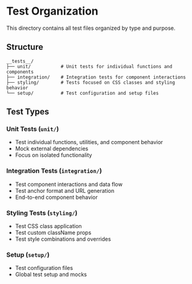 # Test Organization

This directory contains all test files organized by type and purpose.

## Structure

```
__tests__/
├── unit/           # Unit tests for individual functions and components
├── integration/    # Integration tests for component interactions
├── styling/        # Tests focused on CSS classes and styling behavior
└── setup/          # Test configuration and setup files
```

## Test Types

### Unit Tests (`unit/`)

- Test individual functions, utilities, and component behavior
- Mock external dependencies
- Focus on isolated functionality

### Integration Tests (`integration/`)

- Test component interactions and data flow
- Test anchor format and URL generation
- End-to-end component behavior

### Styling Tests (`styling/`)

- Test CSS class application
- Test custom className props
- Test style combinations and overrides

### Setup (`setup/`)

- Test configuration files
- Global test setup and mocks
